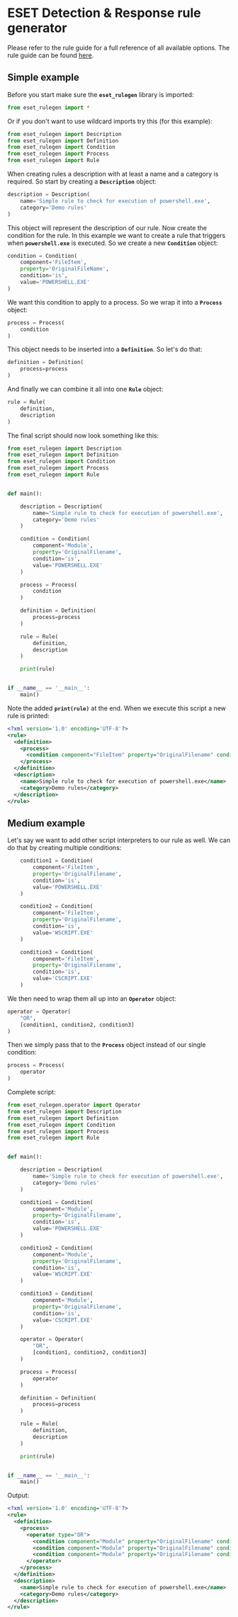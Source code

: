 # ESET Detection & Response rule generator

Please refer to the rule guide for a full reference of all available options. The rule guide can be found [here](https://help.eset.com/tools/eei/eei_rules_guide_1.6.pdf).

## Simple example
Before you start make sure the **`eset_rulegen`** library is imported:

```python
from eset_rulegen import *
```

Or if you don't want to use wildcard imports try this (for this example):

```python
from eset_rulegen import Description
from eset_rulegen import Definition
from eset_rulegen import Condition
from eset_rulegen import Process
from eset_rulegen import Rule
```

When creating rules a description with at least a name and a category is required. So start by creating a **`Description`** object:

```python
description = Description(
    name='Simple rule to check for execution of powershell.exe',
    category='Demo rules'
)
```

This object will represent the description of our rule. Now create the condition for the rule. In this example we want to create a rule that triggers when **`powershell.exe`** is executed. So we create a new **`Condition`** object:

```python
condition = Condition(
    component='FileItem',
    property='OriginalFileName',
    condition='is',
    value='POWERSHELL.EXE'
)
```

We want this condition to apply to a process. So we wrap it into a **`Process`** object:

```python
process = Process(
    condition
)
```

This object needs to be inserted into a **`Definition`**. So let's do that:

```python
definition = Definition(
    process=process
)
```

And finally we can combine it all into one **`Rule`** object:

```python
rule = Rule(
    definition,
    description
)
```

The final script should now look something like this:

```python
from eset_rulegen import Description
from eset_rulegen import Definition
from eset_rulegen import Condition
from eset_rulegen import Process
from eset_rulegen import Rule


def main():

    description = Description(
        name='Simple rule to check for execution of powershell.exe',
        category='Demo rules'
    )

    condition = Condition(
        component='Module',
        property='OriginalFilename',
        condition='is',
        value='POWERSHELL.EXE'
    )

    process = Process(
        condition
    )

    definition = Definition(
        process=process
    )

    rule = Rule(
        definition,
        description
    )

    print(rule)


if __name__ == '__main__':
    main()
```

Note the added **`print(rule)`** at the end. When we execute this script a new rule is printed:

```xml
<?xml version='1.0' encoding='UTF-8'?>
<rule>
  <definition>
    <process>
      <condition component="FileItem" property="OriginalFilename" condition="is" value="POWERSHELL.EXE" />
    </process>
  </definition>
  <description>
    <name>Simple rule to check for execution of powershell.exe</name>
    <category>Demo rules</category>
  </description>
</rule>
```

## Medium example
Let's say we want to add other script interpreters to our rule as well. We can do that by creating multiple conditions:
```python
    condition1 = Condition(
        component='FileItem',
        property='OriginalFilename',
        condition='is',
        value='POWERSHELL.EXE'
    )

    condition2 = Condition(
        component='FileItem',
        property='OriginalFilename',
        condition='is',
        value='WSCRIPT.EXE'
    )

    condition3 = Condition(
        component='FileItem',
        property='OriginalFilename',
        condition='is',
        value='CSCRIPT.EXE'
    )
```

We then need to wrap them all up into an **`Operator`** object:

```python
operator = Operator(
    "OR",
    [condition1, condition2, condition3]
)
```

Then we simply pass that to the **`Process`** object instead of our single condition:

```python
process = Process(
    operator
)
```

Complete script:

```python
from eset_rulegen.operator import Operator
from eset_rulegen import Description
from eset_rulegen import Definition
from eset_rulegen import Condition
from eset_rulegen import Process
from eset_rulegen import Rule


def main():

    description = Description(
        name='Simple rule to check for execution of powershell.exe',
        category='Demo rules'
    )

    condition1 = Condition(
        component='Module',
        property='OriginalFilename',
        condition='is',
        value='POWERSHELL.EXE'
    )

    condition2 = Condition(
        component='Module',
        property='OriginalFilename',
        condition='is',
        value='WSCRIPT.EXE'
    )

    condition3 = Condition(
        component='Module',
        property='OriginalFilename',
        condition='is',
        value='CSCRIPT.EXE'
    )

    operator = Operator(
        "OR",
        [condition1, condition2, condition3]
    )

    process = Process(
        operator
    )

    definition = Definition(
        process=process
    )

    rule = Rule(
        definition,
        description
    )

    print(rule)


if __name__ == '__main__':
    main()
```

Output:

```xml
<?xml version='1.0' encoding='UTF-8'?>
<rule>
  <definition>
    <process>
      <operator type="OR">
        <condition component="Module" property="OriginalFilename" condition="is" value="POWERSHELL.EXE" />
        <condition component="Module" property="OriginalFilename" condition="is" value="WSCRIPT.EXE" />
        <condition component="Module" property="OriginalFilename" condition="is" value="CSCRIPT.EXE" />
      </operator>
    </process>
  </definition>
  <description>
    <name>Simple rule to check for execution of powershell.exe</name>
    <category>Demo rules</category>
  </description>
</rule>
```